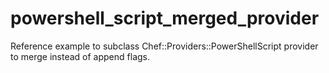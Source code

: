 # powershell_script_merged_provider

Reference example to subclass Chef::Providers::PowerShellScript provider to merge instead of append flags.

